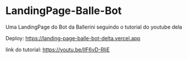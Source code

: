 # LandingPage-Balle-Bot
Uma LandingPage do Bot da Ballerini seguindo o tutorial do youtube dela

Deploy: https://landing-page-balle-bot-delta.vercel.app

link do tutorial: https://youtu.be/llF6vD-RljE
